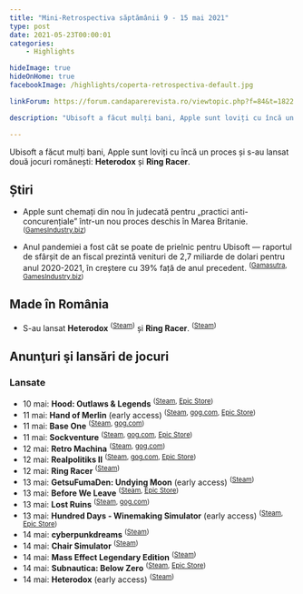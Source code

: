 ```yaml
---
title: "Mini-Retrospectiva săptămânii 9 - 15 mai 2021"
type: post
date: 2021-05-23T00:00:01
categories:
    - Highlights

hideImage: true
hideOnHome: true
facebookImage: /highlights/coperta-retrospectiva-default.jpg

linkForum: https://forum.candaparerevista.ro/viewtopic.php?f=84&t=1822

description: "Ubisoft a făcut mulți bani, Apple sunt loviți cu încă un proces și s-au lansat două jocuri românești: Heterodox și Ring Racer."

---
```


Ubisoft a făcut mulți bani, Apple sunt loviți cu încă un proces și s-au lansat două jocuri românești: **Heterodox** și **Ring Racer**.

## Știri

* Apple sunt chemați din nou în judecată pentru „practici anti-concurențiale” într-un nou proces deschis în Marea Britanie. <sup>([GamesIndustry.biz](https://www.gamesindustry.biz/articles/2021-05-12-uk-class-action-lawsuit-targets-apples-anti-competitive-practices))</sup>

* Anul pandemiei a fost cât se poate de prielnic pentru Ubisoft — raportul de sfârșit de an fiscal prezintă venituri de 2,7 miliarde de dolari pentru anul 2020-2021, în creștere cu 39% față de anul precedent. <sup>([Gamasutra](https://www.gamasutra.com/view/news/381251/Ubisoft_closes_202021_with_27_billion_in_net_bookings_as_flagship_franchises_set_records.php), [GamesIndustry.biz](https://www.gamesindustry.biz/articles/2021-05-11-ubisoft-posts-record-sales-yet-again-delays-skull-and-bones-yet-again))</sup>

## Made în România
* S-au lansat **Heterodox** <sup>([Steam](https://store.steampowered.com/app/1420400/Heterodox/))</sup> și **Ring Racer**. <sup>([Steam](https://store.steampowered.com/app/1478960/Ring_Racer/))</sup>

## Anunţuri şi lansări de jocuri
### Lansate
* 10 mai: **Hood: Outlaws & Legends** <sup>([Steam](https://store.steampowered.com/app/927350/Hood_Outlaws__Legends/), [Epic Store](https://www.epicgames.com/store/en-US/p/hood-outlaws-and-legends))</sup>
* 11 mai: **Hand of Merlin** (early access) <sup>([Steam](https://store.steampowered.com/app/600610/The_Hand_of_Merlin/), [gog.com](https://www.gog.com/game/the_hand_of_merlin), [Epic Store](https://www.epicgames.com/store/en-US/p/the-hand-of-merlin))</sup>
* 11 mai: **Base One** <sup>([Steam](https://store.steampowered.com/app/1471040/Base_One/), [gog.com](https://www.gog.com/game/base_one))</sup>
* 11 mai: **Sockventure** <sup>([Steam](https://store.steampowered.com/app/1222340/Sockventure/), [gog.com](https://www.gog.com/game/sockventure), [Epic Store](https://www.epicgames.com/store/en-US/p/sockventure))</sup>
* 12 mai: **Retro Machina** <sup>([Steam](https://store.steampowered.com/app/1127970/Retro_Machina/), [gog.com](https://www.gog.com/game/retro_machina))</sup>
* 12 mai: **Realpolitiks II** <sup>([Steam](https://store.steampowered.com/app/1248060/Realpolitiks_II/), [gog.com](https://www.gog.com/game/realpolitiks_ii), [Epic Store](https://www.epicgames.com/store/en-US/p/realpolitiks-2))</sup>
* 12 mai: **Ring Racer** <sup>([Steam](https://store.steampowered.com/app/1478960/Ring_Racer/))</sup>
* 13 mai: **GetsuFumaDen: Undying Moon** (early access) <sup>([Steam](https://store.steampowered.com/app/1323470/GetsuFumaDen_Undying_Moon/))</sup>
* 13 mai: **Before We Leave** <sup>([Steam](https://store.steampowered.com/app/1073910/Before_We_Leave/), [Epic Store](https://www.epicgames.com/store/en-US/p/before-we-leave))</sup>
* 13 mai: **Lost Ruins** <sup>([Steam](https://store.steampowered.com/app/1306630/Lost_Ruins/), [gog.com](https://www.gog.com/game/lost_ruins))</sup>
* 13 mai: **Hundred Days - Winemaking Simulator** (early access) <sup>([Steam](https://store.steampowered.com/app/1042380/Hundred_Days__Winemaking_Simulator/), [Epic Store](https://www.epicgames.com/store/en-US/p/hundred-days-winemaking-simulator))</sup>
* 14 mai: **cyberpunkdreams** <sup>([Steam](https://store.steampowered.com/app/1361680/cyberpunkdreams/))</sup>
* 14 mai: **Chair Simulator** <sup>([Steam](https://store.steampowered.com/app/1610870/Chair_Simulator/))</sup>
* 14 mai: **Mass Effect Legendary Edition** <sup>([Steam](https://store.steampowered.com/app/1328670/Mass_Effect_Legendary_Edition/))</sup>
* 14 mai: **Subnautica: Below Zero** <sup>([Steam](https://store.steampowered.com/app/848450/Subnautica_Below_Zero/), [Epic Store](https://www.epicgames.com/store/en-US/p/subnautica-below-zero))</sup>
* 14 mai: **Heterodox** (early access) <sup>([Steam](https://store.steampowered.com/app/1420400/Heterodox/))</sup>
